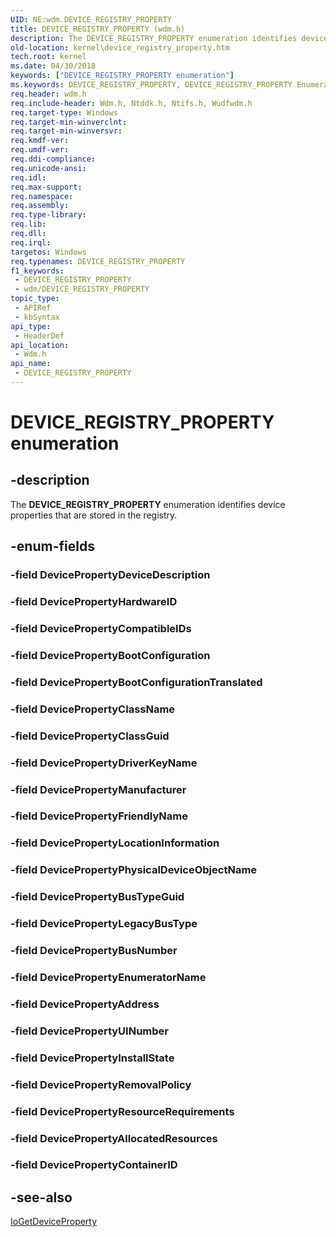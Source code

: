 ```yaml
---
UID: NE:wdm.DEVICE_REGISTRY_PROPERTY
title: DEVICE_REGISTRY_PROPERTY (wdm.h)
description: The DEVICE_REGISTRY_PROPERTY enumeration identifies device properties that are stored in the registry.
old-location: kernel\device_registry_property.htm
tech.root: kernel
ms.date: 04/30/2018
keywords: ["DEVICE_REGISTRY_PROPERTY enumeration"]
ms.keywords: DEVICE_REGISTRY_PROPERTY, DEVICE_REGISTRY_PROPERTY Enumeration, DEVICE_REGISTRY_PROPERTY enumeration [Kernel-Mode Driver Architecture], DevicePropertyAddress, DevicePropertyAllocatedResources, DevicePropertyBootConfiguration, DevicePropertyBootConfigurationTranslated, DevicePropertyBusNumber, DevicePropertyBusTypeGuid, DevicePropertyClassGuid, DevicePropertyClassName, DevicePropertyCompatibleIDs, DevicePropertyContainerID, DevicePropertyDeviceDescription, DevicePropertyDriverKeyName, DevicePropertyEnumeratorName, DevicePropertyFriendlyName, DevicePropertyHardwareID, DevicePropertyInstallState, DevicePropertyLegacyBusType, DevicePropertyLocationInformation, DevicePropertyManufacturer, DevicePropertyPhysicalDeviceObjectName, DevicePropertyRemovalPolicy, DevicePropertyResourceRequirements, DevicePropertyUINumber, enumeration [Kernel-Mode Driver Architecture], kernel.device_registry_property, sysenum_485e3369-186a-4a71-b13e-be6ff9ab8dce.xml, wdm/, wdm/DevicePropertyAddress, wdm/DevicePropertyAllocatedResources, wdm/DevicePropertyBootConfiguration, wdm/DevicePropertyBootConfigurationTranslated, wdm/DevicePropertyBusNumber, wdm/DevicePropertyBusTypeGuid, wdm/DevicePropertyClassGuid, wdm/DevicePropertyClassName, wdm/DevicePropertyCompatibleIDs, wdm/DevicePropertyContainerID, wdm/DevicePropertyDeviceDescription, wdm/DevicePropertyDriverKeyName, wdm/DevicePropertyEnumeratorName, wdm/DevicePropertyFriendlyName, wdm/DevicePropertyHardwareID, wdm/DevicePropertyInstallState, wdm/DevicePropertyLegacyBusType, wdm/DevicePropertyLocationInformation, wdm/DevicePropertyManufacturer, wdm/DevicePropertyPhysicalDeviceObjectName, wdm/DevicePropertyRemovalPolicy, wdm/DevicePropertyResourceRequirements, wdm/DevicePropertyUINumber
req.header: wdm.h
req.include-header: Wdm.h, Ntddk.h, Ntifs.h, Wudfwdm.h
req.target-type: Windows
req.target-min-winverclnt: 
req.target-min-winversvr: 
req.kmdf-ver: 
req.umdf-ver: 
req.ddi-compliance: 
req.unicode-ansi: 
req.idl: 
req.max-support: 
req.namespace: 
req.assembly: 
req.type-library: 
req.lib: 
req.dll: 
req.irql: 
targetos: Windows
req.typenames: DEVICE_REGISTRY_PROPERTY
f1_keywords:
 - DEVICE_REGISTRY_PROPERTY
 - wdm/DEVICE_REGISTRY_PROPERTY
topic_type:
 - APIRef
 - kbSyntax
api_type:
 - HeaderDef
api_location:
 - Wdm.h
api_name:
 - DEVICE_REGISTRY_PROPERTY
---
```


# DEVICE_REGISTRY_PROPERTY enumeration


## -description

The <b>DEVICE_REGISTRY_PROPERTY</b> enumeration identifies device properties that are stored in the registry.

## -enum-fields

### -field DevicePropertyDeviceDescription

### -field DevicePropertyHardwareID

### -field DevicePropertyCompatibleIDs

### -field DevicePropertyBootConfiguration

### -field DevicePropertyBootConfigurationTranslated

### -field DevicePropertyClassName

### -field DevicePropertyClassGuid

### -field DevicePropertyDriverKeyName

### -field DevicePropertyManufacturer

### -field DevicePropertyFriendlyName

### -field DevicePropertyLocationInformation

### -field DevicePropertyPhysicalDeviceObjectName

### -field DevicePropertyBusTypeGuid

### -field DevicePropertyLegacyBusType

### -field DevicePropertyBusNumber

### -field DevicePropertyEnumeratorName

### -field DevicePropertyAddress

### -field DevicePropertyUINumber

### -field DevicePropertyInstallState

### -field DevicePropertyRemovalPolicy

### -field DevicePropertyResourceRequirements

### -field DevicePropertyAllocatedResources

### -field DevicePropertyContainerID

## -see-also

<a href="/windows-hardware/drivers/ddi/wdm/nf-wdm-iogetdeviceproperty">IoGetDeviceProperty</a>

